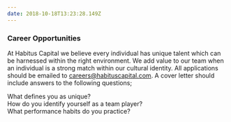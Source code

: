 ```yaml
---
date: 2018-10-18T13:23:28.149Z
---
```

### Career Opportunities

At Habitus Capital we believe every individual has unique talent which can be
harnessed within the right environment. We add value to our team when an
individual is a strong match within our cultural identity. All applications
should be emailed to [careers@habituscapital.com](mailto:enquiry@habituscapital.com). A cover letter should include answers to the following questions;

What defines you as unique? <br/>
How do you identify yourself as a team player? <br/>
What performance habits do you practice?
